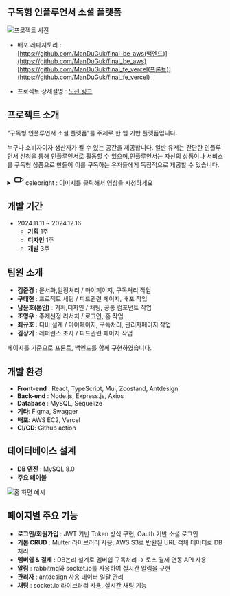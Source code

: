 ## 구독형 인플루언서 소셜 플랫폼

![프로젝트 사진](https://github.com/user-attachments/assets/73dbf88e-7a4d-4485-a01b-fa4f0cbbe6b4)

- 배포 레파지토리 :  
[https://github.com/ManDuGuk/final_be_aws(백엔드)](https://github.com/ManDuGuk/final_be_aws)  
[https://github.com/ManDuGuk/final_fe_vercel(프론트)](https://github.com/ManDuGuk/final_fe_vercel)

- 프로젝트 상세설명 :
[노션 링크](https://instinctive-blackbird-a45.notion.site/celebright-17b138412e5880a39df0cf5fc0b36561?pvs=4)




## 프로젝트 소개
"구독형 인플루언서 소셜 플랫폼"를 주제로 한 웹 기반 플랫폼입니다. 

누구나 소비자이자 생산자가 될 수 있는 공간을 제공합니다.
일반 유저는 간단한 인플루언서 신청을 통해 인플루언서로 활동할 수 있으며,인플루언서는 자신의 상품이나 서비스를 구독형 상품으로 만들어
이를 구독하는 유저들에게 독점적으로 제공할 수 있습니다.


<details>
  <summary>
    <svg xmlns="http://www.w3.org/2000/svg" width="24" height="24" viewBox="0 0 24 24" fill="none" stroke="currentColor" stroke-width="2" stroke-linecap="round" stroke-linejoin="round">
  <rect x="3" y="7" width="13" height="10" rx="2" ry="2"></rect>
  <polygon points="16 7 22 11 22 13 16 17 16 7"></polygon>
</svg>
    celebright  :  이미지를 클릭해서 영상을 시청하세요 
  </summary>

  [![유튜브 미리보기 이미지](https://img.youtube.com/vi/x802kp0CkQ8/0.jpg)](https://youtu.be/x802kp0CkQ8)
</details>


## 개발 기간
- 2024.11.11 ~ 2024.12.16  
  - **기획** 1주  
  - **디자인** 1주  
  - **개발** 3주  


## 팀원 소개
- **김준경** : 문서화,일정처리  /  마이페이지, 구독처리 작업
- **구태현** : 프로젝트 세팅  /  피드관련 페이지, 배포 작업
- **남윤호(본인)** : 기획,디자인  /  채팅, 공통 컴포넌트 작업
- **조영우** : 주제선정 리서치  /  로그인, 홈 작업
- **최규호** : 디비 설계  /  마이페이지, 구독처리, 관리자페이지 작업
- **김상기** : 레퍼런스 조사 / 피드관련 페이지 작업

페이지를 기준으로 프론트, 백엔드를 함께 구현하였습니다.


## 개발 환경
- **Front-end** : React, TypeScript, Mui, Zoostand, Antdesign
- **Back-end** : Node.js, Express.js, Axios 
- **Database** : MySQL, Sequelize
- **기타**: Figma, Swagger
- **배포**: AWS EC2, Vercel
- **CI/CD**: Github action


## 데이터베이스 설계
- **DB 엔진** : MySQL 8.0
- **주요 테이블**
<img src="https://github.com/user-attachments/assets/26c0cf93-30e6-4264-b9ee-efe0097ba777" alt="홈 화면 예시" />

## 페이지별 주요 기능
- **로그인/회원가입** : JWT 기반 Token 방식 구현, Oauth 기반 소셜 로그인
- **기본 CRUD** : Multer 라이브러리 사용, AWS S3로 반환된 URL 객체 데이터로 DB 처리
- **멤버쉽 & 결제** : DB논리 설계로 멤버쉽 구독처리 → 토스 결제 연동 API 사용
- **알림** : rabbitmq와 socket.io를 사용하여 실시간 알림을 구현
- **관리자** : antdesign 사용 데이터 일괄 관리
- **채팅** : socket.io 라이브러리 사용, 실시간 채팅 기능
